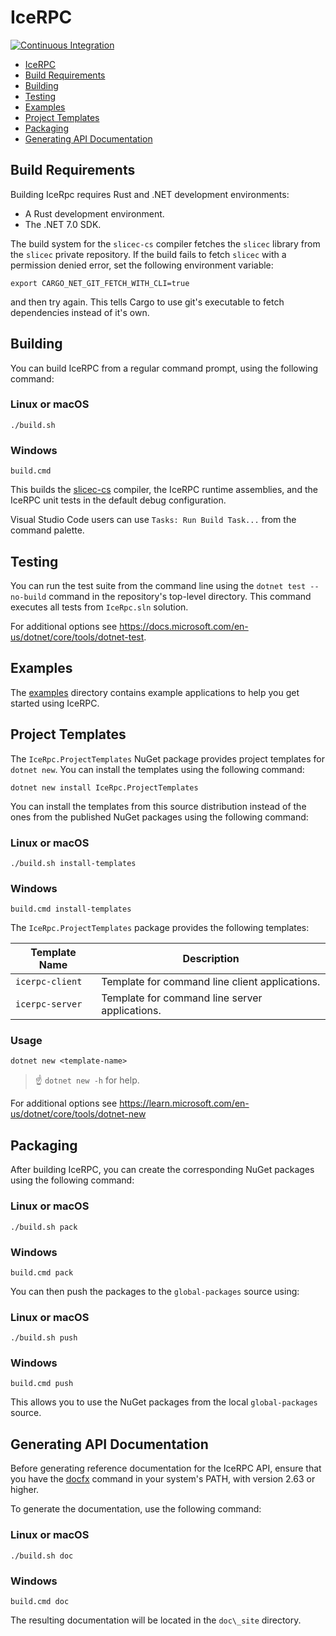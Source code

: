 # IceRPC

[![Continuous Integration](https://github.com/zeroc-ice/icerpc-csharp/actions/workflows/dotnet.yml/badge.svg)](https://github.com/zeroc-ice/icerpc-csharp/actions/workflows/dotnet.yml)

- [IceRPC](#icerpc)
- [Build Requirements](#build-requirements)
- [Building](#building)
- [Testing](#testing)
- [Examples](#examples)
- [Project Templates](#project-templates)
- [Packaging](#packaging)
- [Generating API Documentation](#generating-api-documentation)

## Build Requirements

Building IceRpc requires Rust and .NET development environments:

- A Rust development environment.
- The .NET 7.0 SDK.

The build system for the `slicec-cs` compiler fetches the `slicec` library from the `slicec` private repository. If the
build fails to fetch `slicec` with a permission denied error, set the following environment variable:

```shell
export CARGO_NET_GIT_FETCH_WITH_CLI=true
```

and then try again. This tells Cargo to use git's executable to fetch dependencies instead of it's own.

## Building

You can build IceRPC from a regular command prompt, using the following command:

### Linux or macOS

```shell
./build.sh
```

### Windows

```shell
build.cmd
```

This builds the [slicec-cs](./tools/slicec-cs) compiler, the IceRPC runtime assemblies, and the IceRPC unit tests in the
default debug configuration.

Visual Studio Code users can use `Tasks: Run Build Task...` from the command palette.

## Testing

You can run the test suite from the command line using the `dotnet test --no-build` command in the repository's
top-level directory. This command executes all tests from `IceRpc.sln` solution.

For additional options see <https://docs.microsoft.com/en-us/dotnet/core/tools/dotnet-test>.

## Examples

The [examples](./examples) directory contains example applications to help you get started using IceRPC.

## Project Templates

The `IceRpc.ProjectTemplates` NuGet package provides project templates for `dotnet new`. You can install the templates
using the following command:

```shell
dotnet new install IceRpc.ProjectTemplates
```

You can install the templates from this source distribution instead of the ones from the published NuGet packages using
the following command:

### Linux or macOS

```shell
./build.sh install-templates
```

### Windows

```shell
build.cmd install-templates
```

The `IceRpc.ProjectTemplates` package provides the following templates:

| Template Name      | Description                                    |
| ------------------ | ---------------------------------------------- |
| `icerpc-client` | Template for command line client applications. |
| `icerpc-server` | Template for command line server applications. |

### Usage

```shell
dotnet new <template-name>
```

> :point_up: `dotnet new -h` for help.

For additional options see https://learn.microsoft.com/en-us/dotnet/core/tools/dotnet-new

## Packaging

After building IceRPC, you can create the corresponding NuGet packages using the following command:

### Linux or macOS

```shell
./build.sh pack
```

### Windows

```shell
build.cmd pack
```

You can then push the packages to the `global-packages` source using:

### Linux or macOS

```shell
./build.sh push
```

### Windows

```shell
build.cmd push
```

This allows you to use the NuGet packages from the local `global-packages` source.

## Generating API Documentation

Before generating reference documentation for the IceRPC API, ensure that you have the [docfx](1) command in your
system's PATH, with version 2.63 or higher.

To generate the documentation, use the following command:

### Linux or macOS

```shell
./build.sh doc
```

### Windows

```shell
build.cmd doc
```

The resulting documentation will be located in the `doc\_site` directory.

[1]: https://www.nuget.org/packages/docfx
